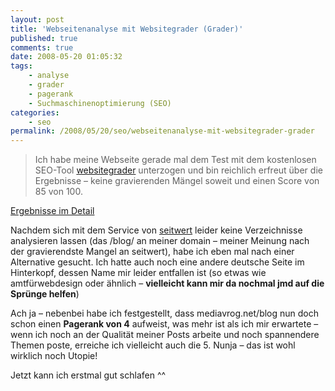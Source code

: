 ```yaml
---
layout: post
title: 'Webseitenanalyse mit Websitegrader (Grader)'
published: true
comments: true
date: 2008-05-20 01:05:32
tags:
    - analyse
    - grader
    - pagerank
    - Suchmaschinenoptimierung (SEO)
categories:
    - seo
permalink: /2008/05/20/seo/webseitenanalyse-mit-websitegrader-grader
---
```

> Ich habe meine Webseite gerade mal dem Test mit dem kostenlosen SEO-Tool [websitegrader][1] unterzogen und bin reichlich erfreut über die Ergebnisse &#8211; keine gravierenden Mängel soweit und einen Score von 85 von 100.



[Ergebnisse im Detail][2]

Nachdem sich mit dem Service von [seitwert][3] leider keine Verzeichnisse analysieren lassen (das /blog/ an meiner domain &#8211; meiner Meinung nach der gravierendste Mangel an seitwert), habe ich eben mal nach einer Alternative gesucht. Ich hatte auch noch eine andere deutsche Seite im Hinterkopf, dessen Name mir leider entfallen ist (so etwas wie amtfürwebdesign oder ähnlich &#8211; **vielleicht kann mir da nochmal jmd auf die Sprünge helfen**)

Ach ja &#8211; nebenbei habe ich festgestellt, dass mediavrog.net/blog nun doch schon einen **Pagerank von 4** aufweist, was mehr ist als ich mir erwartete &#8211; wenn ich noch an der Qualität meiner Posts arbeite und noch spannendere Themen poste, erreiche ich vielleicht auch die 5. Nunja &#8211; das ist wohl wirklich noch Utopie!

Jetzt kann ich erstmal gut schlafen ^^

 [1]: http://www.websitegrader.com/ "SEO-Tool Websitegrader auf websitegrader.com testen"
 [2]: http://www.websitegrader.com/wsgid/1014956/default.aspx "Ergebnisse des Grader Webseiten-Checks für mediavrog.net auf websitegrader.com ansehen"
 [3]: http://www.seitwert.de/ "SEO-Tool auf Seitwert.de besuchen"